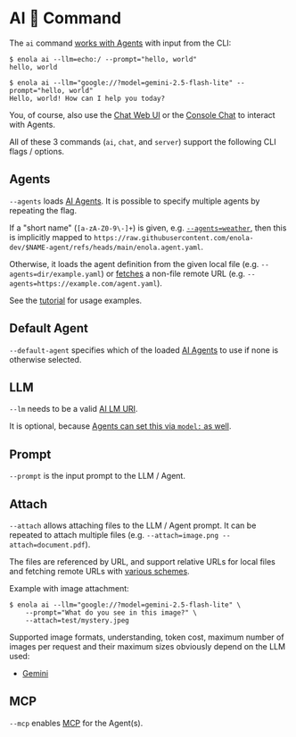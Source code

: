 <!--
    SPDX-License-Identifier: Apache-2.0

    Copyright 2025 The Enola <https://enola.dev> Authors

    Licensed under the Apache License, Version 2.0 (the "License");
    you may not use this file except in compliance with the License.
    You may obtain a copy of the License at

        https://www.apache.org/licenses/LICENSE-2.0

    Unless required by applicable law or agreed to in writing, software
    distributed under the License is distributed on an "AS IS" BASIS,
    WITHOUT WARRANTIES OR CONDITIONS OF ANY KIND, either express or implied.
    See the License for the specific language governing permissions and
    limitations under the License.
-->

# AI 🔮 Command

The `ai` command [works with Agents](../../tutorial/chat.md) with input from the CLI:

    $ enola ai --llm=echo:/ --prompt="hello, world"
    hello, world

    $ enola ai --llm="google://?model=gemini-2.5-flash-lite" --prompt="hello, world"
    Hello, world! How can I help you today?

You, of course, also use the [Chat Web UI](../server/index.md#chat) or the [Console Chat](../chat/index.md) to interact with Agents.

All of these 3 commands (`ai`, `chat`, and `server`) support the following CLI flags / options.

## Agents

`--agents` loads [AI Agents](../../concepts/agent.md). It is possible to specify multiple agents by repeating the flag.

If a "short name" (`[a-zA-Z0-9\-]+`) is given, e.g. [`--agents=weather`](../../agents/weather.md), then this is implicitly
mapped to `https://raw.githubusercontent.com/enola-dev/$NAME-agent/refs/heads/main/enola.agent.yaml`.

Otherwise, it loads the agent definition from the given local file (e.g. `--agents=dir/example.yaml`)
or [fetches](../fetch/index.md) a non-file remote URL (e.g. `--agents=https://example.com/agent.yaml`).

See the [tutorial](../../tutorial/agents.md) for usage examples.

## Default Agent

`--default-agent` specifies which of the loaded [AI Agents](../../concepts/agent.md) to use if none is otherwise selected.

## LLM

`--lm` needs to be a valid [AI LM URI](../../specs/aiuri/index.md).

It is optional, because [Agents can set this via `model:` as well](../../concepts/agent.md#model).

## Prompt

`--prompt` is the input prompt to the LLM / Agent.

## Attach

`--attach` allows attaching files to the LLM / Agent prompt. It can be repeated to attach multiple files (e.g. `--attach=image.png --attach=document.pdf`).

The files are referenced by URL, and support relative URLs for local files and fetching remote URLs with [various schemes](../fetch/index.md#schemes).

Example with image attachment:

    $ enola ai --llm="google://?model=gemini-2.5-flash-lite" \
        --prompt="What do you see in this image?" \
        --attach=test/mystery.jpeg

<!-- The mystery.png is from, and an homage to, my https://github.com/vorburger/SimpleHTTPServer/blob/master/src/test/resources/devdog.jpg from http://blog1.vorburger.ch/2006/06/simple-http-server-in-java.html -->

Supported image formats, understanding, token cost, maximum number of images per request and their maximum sizes obviously depend on the LLM used:

* [Gemini](https://ai.google.dev/gemini-api/docs/image-understanding)

## MCP

`--mcp` enables [MCP](../../concepts/mcp.md#configuration) for the Agent(s).

